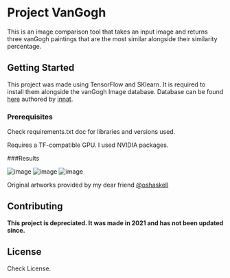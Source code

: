 
# Project VanGogh

This is an image comparison tool that takes an input image and returns three vanGogh paintings that are the most similar
alongside their similarity percentage. 

## Getting Started
This project was made using TensorFlow and SKlearn. It is required to install them alongside the vanGogh Image database.
Database can be found [here](https://www.kaggle.com/ipythonx) authored by [innat](https://github.com/innat).

### Prerequisites
Check requirements.txt doc for libraries and versions used. 

Requires a TF-compatible GPU. I used NVIDIA packages.

###Results

![image](https://github.com/user-attachments/assets/0b8f843e-53c6-4922-8e09-c8ec09388232)
![image](https://github.com/user-attachments/assets/2871dcb1-66ec-416b-bc62-4ec05d3305de)
![image](https://github.com/user-attachments/assets/ca5455f7-6f8e-4f97-ad10-afe0c662c622)

Original artworks provided by my dear friend [@oshaskell](https://github.com/oshaskell)

## Contributing

**This project is depreciated. It was made in 2021 and has not been updated since.**

## License

Check License.
